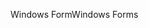 <span data-ttu-id="6436f-101">Windows Form</span><span class="sxs-lookup"><span data-stu-id="6436f-101">Windows Forms</span></span>